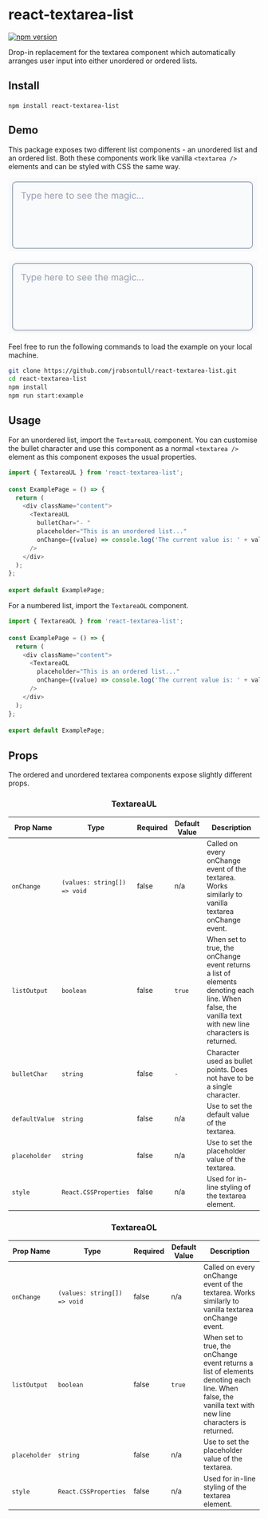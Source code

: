 # react-textarea-list

[![npm version](https://badge.fury.io/js/react-textarea-list.svg)](https://badge.fury.io/js/react-textarea-list)

Drop-in replacement for the textarea component which automatically arranges user input into either unordered or ordered lists.

## Install

`npm install react-textarea-list`

## Demo

This package exposes two different list components - an unordered list and an ordered list. Both these components work like vanilla `<textarea />` elements and can be styled with CSS the same way.

![](.images/textarea_ul.gif)

![](.images/textarea_ol.gif)

Feel free to run the following commands to load the example on your local machine.

```bash
git clone https://github.com/jrobsontull/react-textarea-list.git
cd react-textarea-list
npm install
npm run start:example
```

## Usage

For an unordered list, import the `TextareaUL` component. You can customise the bullet character and use this component as a normal `<textarea />` element as this component exposes the usual properties.

```javascript
import { TextareaUL } from 'react-textarea-list';

const ExamplePage = () => {
  return (
    <div className="content">
      <TextareaUL
        bulletChar="- "
        placeholder="This is an unordered list..."
        onChange={(value) => console.log('The current value is: ' + value)}
      />
    </div>
  );
};

export default ExamplePage;
```

For a numbered list, import the `TextareaOL` component.

```javascript
import { TextareaOL } from 'react-textarea-list';

const ExamplePage = () => {
  return (
    <div className="content">
      <TextareaOL
        placeholder="This is an ordered list..."
        onChange={(value) => console.log('The current value is: ' + value)}
      />
    </div>
  );
};

export default ExamplePage;
```

## Props

The ordered and unordered textarea components expose slightly different props.

<h3 align="center" >TextareaUL</h3>

| Prop Name      | Type                         | Required | Default Value | Description                                                                                                                                            |
| -------------- | ---------------------------- | -------- | ------------- | ------------------------------------------------------------------------------------------------------------------------------------------------------ |
| `onChange`     | `(values: string[]) => void` | false    | n/a           | Called on every onChange event of the textarea. Works similarly to vanilla textarea onChange event.                                                    |
| `listOutput`   | `boolean`                    | false    | `true`        | When set to true, the onChange event returns a list of elements denoting each line. When false, the vanilla text with new line characters is returned. |
| `bulletChar`   | `string`                     | false    | `-`           | Character used as bullet points. Does not have to be a single character.                                                                               |
| `defaultValue` | `string`                     | false    | n/a           | Use to set the default value of the textarea.                                                                                                          |
| `placeholder`  | `string`                     | false    | n/a           | Use to set the placeholder value of the textarea.                                                                                                      |
| `style`        | `React.CSSProperties`        | false    | n/a           | Used for in-line styling of the textarea element.                                                                                                      |

<h3 align="center" >TextareaOL</h3>

| Prop Name     | Type                         | Required | Default Value | Description                                                                                                                                            |
| ------------- | ---------------------------- | -------- | ------------- | ------------------------------------------------------------------------------------------------------------------------------------------------------ |
| `onChange`    | `(values: string[]) => void` | false    | n/a           | Called on every onChange event of the textarea. Works similarly to vanilla textarea onChange event.                                                    |
| `listOutput`  | `boolean`                    | false    | `true`        | When set to true, the onChange event returns a list of elements denoting each line. When false, the vanilla text with new line characters is returned. |
| `placeholder` | `string`                     | false    | n/a           | Use to set the placeholder value of the textarea.                                                                                                      |
| `style`       | `React.CSSProperties`        | false    | n/a           | Used for in-line styling of the textarea element.                                                                                                      |
